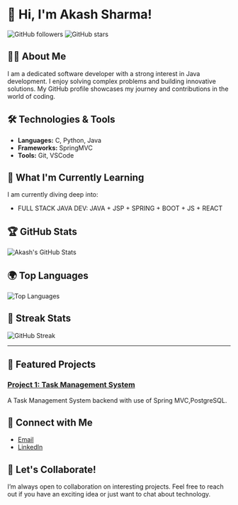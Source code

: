# 👋 Hi, I'm Akash Sharma!

![GitHub followers](https://img.shields.io/github/followers/yourusername?style=social) ![GitHub stars](https://img.shields.io/github/stars/yourusername?style=social)

## 🧑‍💻 About Me

I am a dedicated software developer with a strong interest in Java development. I enjoy solving complex problems and building innovative solutions. My GitHub profile showcases my journey and contributions in the world of coding.

## 🛠️ Technologies & Tools

- **Languages:** C, Python, Java
- **Frameworks:** SpringMVC
- **Tools:** Git,  VSCode
  

## 🌱 What I'm Currently Learning

I am currently diving deep into:
- FULL STACK JAVA DEV: JAVA + JSP + SPRING + BOOT + JS + REACT

## 🏆 GitHub Stats
![Akash's GitHub Stats](https://github-readme-stats.vercel.app/api?username=Akash030605&show_icons=true&hide_border=true&count_private=true&theme=radical&bg_color=30,000000,2c3e50)

## 🌍 Top Languages
![Top Languages](https://github-readme-stats.vercel.app/api/top-langs/?username=Akash030605&layout=compact&hide_border=true&theme=radical&bg_color=30,000000,2c3e50)

## 🎨 Streak Stats
![GitHub Streak](https://github-readme-streak-stats.herokuapp.com/?user=Akash030605&theme=radical&hide_border=true&background=00000000)

---

## 🔭 Featured Projects

### [Project 1: Task Management System](https://github.com/Akash030605/TaskManagementSystem.git)
A Task Management System backend with use of Spring MVC,PostgreSQL.



## 🤝 Connect with Me

- [Email](mailto:akki030605@gmail.com)
- [LinkedIn](www.linkedin.com/in/akash-sharma-95b984291)
  

## 💬 Let's Collaborate!

I’m always open to collaboration on interesting projects. Feel free to reach out if you have an exciting idea or just want to chat about technology.
